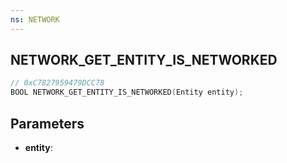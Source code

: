 ```yaml
---
ns: NETWORK
---
```

## NETWORK_GET_ENTITY_IS_NETWORKED

```c
// 0xC7827959479DCC78
BOOL NETWORK_GET_ENTITY_IS_NETWORKED(Entity entity);
```

## Parameters
* **entity**:
